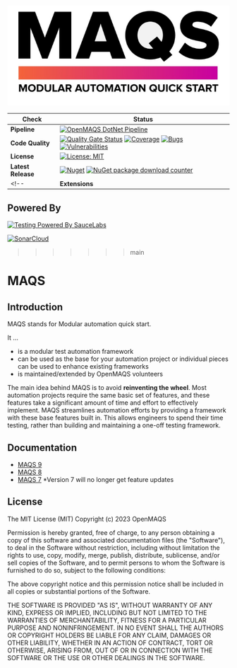 ![MAQS Logo](https://github.com/OpenMAQS/openmaqs-dotnet/blob/main/docs/resources/maqsfull.png?raw=true)


| Check | Status |
|-------|--------------------------------------------------------------------------------------------------------------------------------------------------------------------------------------------------------------------------------------|
|**Pipeline**| [![OpenMAQS DotNet Pipeline](https://github.com/OpenMAQS/openmaqs-dotnet/actions/workflows/build.yml/badge.svg)](https://github.com/OpenMAQS/openmaqs-dotnet/actions/workflows/build.yml)                     |
|**Code Quality**| [![Quality Gate Status](https://sonarcloud.io/api/project_badges/measure?project=OpenMAQS_openmaqs-dotnet&metric=alert_status)](https://sonarcloud.io/summary/new_code?id=OpenMAQS_openmaqs-dotnet) [![Coverage](https://sonarcloud.io/api/project_badges/measure?project=OpenMAQS_openmaqs-dotnet&metric=coverage)](https://sonarcloud.io/dashboard?id=OpenMAQS_openmaqs-dotnet) [![Bugs](https://sonarcloud.io/api/project_badges/measure?project=OpenMAQS_openmaqs-dotnet&metric=bugs)](https://sonarcloud.io/dashboard?id=OpenMAQS_openmaqs-dotnet) [![Vulnerabilities](https://sonarcloud.io/api/project_badges/measure?project=OpenMAQS_openmaqs-dotnet&metric=vulnerabilities)](https://sonarcloud.io/dashboard?id=OpenMAQS_openmaqs-dotnet)  |
|**License**| [![License: MIT](https://img.shields.io/badge/License-MIT-green.svg)](https://raw.githubusercontent.com/OpenMAQS/maqs-dotnet/main/LICENSE)                                                                                 |
|**Latest Release**| [![Nuget](https://img.shields.io/nuget/v/OpenMAQS.Maqs.svg?label=Main%20Nuget%20Package)](https://www.nuget.org/packages/OpenMAQS.Maqs/) [![NuGet package download counter](https://img.shields.io/badge/dynamic/xml?color=green&label=All%20Package%20Downloads&query=%2F%2Fdiv%5B%40class%3D%22statistic%22%5D%5B2%5D%2F%2F%2A%5B%40class%3D%22value%22%5D&url=https%3A%2F%2Fwww.nuget.org%2Fprofiles%2FOpenMAQS)](https://www.nuget.org/packages/OpenMAQS.Maqs/)                                             |
<!-- | **Extensions**| [![Visual Studio Marketplace Version](https://img.shields.io/visual-studio-marketplace/v/vs-publisher-1465771.MAQSOpenFramework.svg?label=Visual%20Studio%20Extension)](https://marketplace.visualstudio.com/items?itemName=vs-publisher-1465771.MAQSOpenFramework) [![Visual Studio Marketplace Downloads](https://img.shields.io/visual-studio-marketplace/d/vs-publisher-1465771.MAQSOpenFramework?label=Extension%20Downloads)](https://marketplace.visualstudio.com/items?itemName=vs-publisher-1465771.MAQSOpenFramework)                 | -->




## Powered By

[![Testing Powered By SauceLabs](https://opensource.saucelabs.com/images/opensauce/powered-by-saucelabs-badge-white.png?sanitize=true "Testing Powered By SauceLabs")](https://saucelabs.com)

[![SonarCloud](https://sonarcloud.io/images/project_badges/sonarcloud-white.svg)](https://sonarcloud.io/dashboard?id=OpenMAQS_openmaqs-dotnet)


>>>>>>> main

# MAQS

## Introduction

MAQS stands for Modular automation quick start.

It …

-	is a modular test automation framework 
-	can be used as the base for your automation project or individual pieces can be used to enhance existing frameworks 
-	is maintained/extended by OpenMAQS volunteers

The main idea behind MAQS is to avoid **reinventing the wheel**. Most automation projects require the same basic set of features, and these features take a significant amount of time and effort to effectively implement.  MAQS streamlines automation efforts by providing a framework with these base features built in. This allows engineers to spend their time testing, rather than building and maintaining a one-off testing framework.


## Documentation

- [MAQS 9](https://openmaqs.github.io/openmaqs-dotnet/#/MAQS_9/Introduction)
- [MAQS 8](https://openmaqs.github.io/maqs-dotnet/#/MAQS_8/Introduction)
- [MAQS 7](https://magenic.github.io/MAQS/#/MAQS_7/Introduction) 
  *Version 7 will no longer get feature updates


## License

The MIT License (MIT)
Copyright (c) 2023 OpenMAQS

Permission is hereby granted, free of charge, to any person obtaining a copy of this software and associated documentation files (the "Software"), to deal in the Software without restriction, including without limitation the rights to use, copy, modify, merge, publish, distribute, sublicense, and/or sell copies of the Software, and to permit persons to whom the Software is furnished to do so, subject to the following conditions:

The above copyright notice and this permission notice shall be included in all copies or substantial portions of the Software.

THE SOFTWARE IS PROVIDED "AS IS", WITHOUT WARRANTY OF ANY KIND, EXPRESS OR IMPLIED, INCLUDING BUT NOT LIMITED TO THE WARRANTIES OF MERCHANTABILITY, FITNESS FOR A PARTICULAR PURPOSE AND NONINFRINGEMENT. IN NO EVENT SHALL THE AUTHORS OR COPYRIGHT HOLDERS BE LIABLE FOR ANY CLAIM, DAMAGES OR OTHER LIABILITY, WHETHER IN AN ACTION OF CONTRACT, TORT OR OTHERWISE, ARISING FROM, OUT OF OR IN CONNECTION WITH THE SOFTWARE OR THE USE OR OTHER DEALINGS IN THE SOFTWARE.